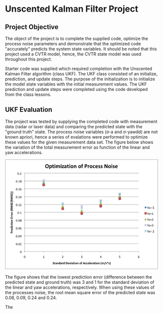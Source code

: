 # Unscented Kalman Filter Project

## Project Objective
The object of the project is to complete the supplied code, optimize the process noise parameters and demonstrate that the optimized code "accurately" predicts the system state variables.  It should be noted that this project used a CVTR model, hence, the CVTR state model was used throughout this project.

Starter code was supplied which required completion with the Unscented Kalman Filter algorithm (class UKF).  The UKF class consisted of an initialize, prediction, and update steps.  The purpose of the initialization is to initialize the model state variables with the initial measurement values.  The UKF prediction and update steps were completed using the code developed from the class lessons.

## UKF Evaluation
The project was tested by supplying the completed code with measurement data (radar or laser data) and comparing the predicted state with the "ground truth" state.  The process noise variables (&#963;-a and &#963;-yawdd) are not known apriori, hence a series of evalations were performed to optimize these values for the given measurement data set.  The figure below shows the variation of the total measurement error as function of the linear and yaw accelerations.

![Optimization of the Process Variation](./figures/OptimialProcessNoise.png)

The figure shows that the lowest prediction error (difference between the predicted state and ground truth) was 3 and 1 for the standard deviation of the linear and yaw accelerations, respectively.  When using these values of the processes noise, the root mean square error of the predicted state was 0.08, 0.09, 0.24 and 0.24.

The

